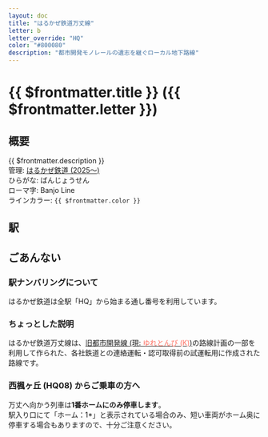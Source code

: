 ```yaml
---
layout: doc
title: "はるかぜ鉄道万丈線"
letter: b
letter_override: "HQ"
color: "#800080"
description: "都市開発モノレールの遺志を継ぐローカル地下路線"
---
```


# {{ $frontmatter.title }} ({{ $frontmatter.letter }})

## 概要
{{ $frontmatter.description }}  
管理: [はるかぜ鉄道 (2025～)](/company/houbutuHG/harukaze/index.md)  
ひらがな: ばんじょうせん  
ローマ字: Banjo Line  
ラインカラー: <span :style="{backgroundColor: $frontmatter.color, display: 'inline-block', width: '0.75em', height: '0.75em', border: `1px solid #800080`, marginRight: '0.25em'}" />`{{ $frontmatter.color }}`  

## 駅
<Stations />
<!-- 駅一覧は自動で取得して表示します -->


<!-- 他に書きたい情報がある場合自由に追加してください -->
## ごあんない
### 駅ナンバリングについて
はるかぜ鉄道は全駅「HQ」から始まる通し番号を利用しています。  
### ちょっとした説明
はるかぜ鉄道万丈線は、[旧都市開発線 (現: <span style="color: #FF6F61">ゆれとんび (K)</span>)](/company/houbutuHG/yuretubame/line/yuretombi.md)の路線計画の一部を利用して作られた、各社鉄道との連絡運転・認可取得前の試運転用に作成された路線です。  

### 西楓ヶ丘 (HQ08) からご乗車の方へ
万丈へ向かう列車は**1番ホームにのみ停車します**。  
駅入り口にて「ホーム：1*」と表示されている場合のみ、短い車両がホーム奥に停車する場合もありますので、十分ご注意ください。